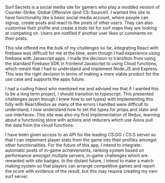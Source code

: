 Surf Secrets is a social media site for gamers who play a modded version of Counter-Strike: Global Offensive (and CS: Source!). I wanted this site to have functionality like a basic social media account, where people can signup, create posts and react to the posts of other users. They can also customise their profile and create a todo list for surf maps they are looking at competing on. Users are notified if another user likes or comments on their posts.

This site offered me the bulk of my challenges so far, integrating React with firebase was difficult for me at the time, even though I had experience using firebase with Javascript apps. I made the decision to transition from using the standard Firebase SDK in frontend Javascript to using Cloud functions, which meant that I had to understand and implement Node.JS and Express. This was the right decision in terms of making a more viable product for the use case and supports the apps future.

I had a coding friend who mentored me and advised me that if I wanted this to be a long term project, I should transition to typescript. This presented challenges (even though I knew how to set types) with implementing this fully with React/Redux as many of the errors I handled were difficult to understand, I now understand how to set the types for props and state and use interfaces. This site was also my first implementation of Redux, learning about a functioning store with actions and reducers which use Axios pull the data from the cloud functions.

I have been given access to an API for the leading CS:GO / CS:S server so that I can implement player stats from the game into their profiles amongst other functionalities. For the future of this app, I intend to integrate: automatic posts of in-game achievements, ranking system based on performance amongst multiple servers, in-game challenges which are rewarded with site badges. In the distant future, I intend to make a match making system so that players can arrange competitive games and report the score with evidence of the result, but this may require creating my own surf server.
